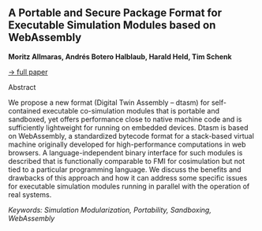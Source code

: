 ## A Portable and Secure Package Format for Executable Simulation Modules based on WebAssembly

**Moritz Allmaras, Andrés Botero Halblaub, Harald Held, Tim Schenk**

[&#8594; full paper](../proceedings/papers/Modelica2021session6A_paper3.pdf)

Abstract

We propose a new format (Digital Twin Assembly –
dtasm) for self-contained executable co-simulation modules
that is portable and sandboxed, yet offers performance
close to native machine code and is sufficiently
lightweight for running on embedded devices. Dtasm is
based on WebAssembly, a standardized bytecode format
for a stack-based virtual machine originally developed
for high-performance computations in web browsers. A
language-independent binary interface for such modules
is described that is functionally comparable to FMI for cosimulation
but not tied to a particular programming language.
We discuss the benefits and drawbacks of this approach
and how it can address some specific issues for executable
simulation modules running in parallel with the
operation of real systems.

*Keywords: Simulation Modularization, Portability, Sandboxing, WebAssembly*
